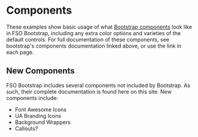 # Components

These examples show basic usage of what [Bootstrap components](http://getbootstrap.com/docs/4.1/components/alerts/) look like in FSO Bootstrap, including any extra color options and varieties of the default controls. For full documentation of these components, see bootstrap's components documentation linked above, or use the link in each page.

## New Components

FSO Bootstrap includes several components not included by Bootstrap. As such, their complete documentation is found here on this site. New components include:

- Font Awesome Icons
- UA Branding Icons
- Background Wrappers
- Callouts?
